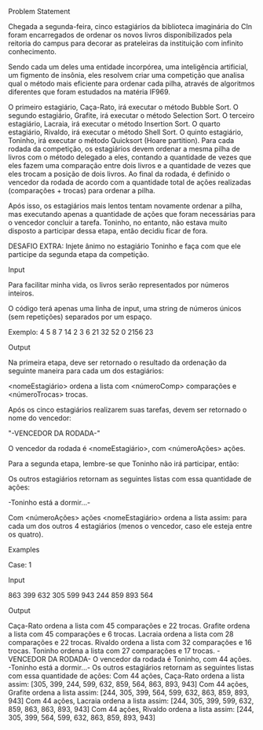 Problem Statement

Chegada a segunda-feira, cinco estagiários da biblioteca imaginária do CIn foram encarregados de ordenar os novos livros disponibilizados pela reitoria do campus para decorar as prateleiras da instituição com infinito conhecimento.

Sendo cada um deles uma entidade incorpórea, uma inteligência artificial, um figmento de insônia, eles resolvem criar uma competição que analisa qual o método mais eficiente para ordenar cada pilha, através de algoritmos diferentes que foram estudados na matéria IF969.

O primeiro estagiário, Caça-Rato, irá executar o método Bubble Sort.
O segundo estagiário, Grafite, irá executar o método Selection Sort.
O terceiro estagiário, Lacraia, irá executar o método Insertion Sort.
O quarto estagiário, Rivaldo, irá executar o método Shell Sort.
O quinto estagiário, Toninho, irá executar o método Quicksort (Hoare partition).
Para cada rodada da competição, os estagiários devem ordenar a mesma pilha de livros com o método delegado a eles, contando a quantidade de vezes que eles fazem uma comparação entre dois livros e a quantidade de vezes que eles trocam a posição de dois livros. Ao final da rodada, é definido o vencedor da rodada de acordo com a quantidade total de ações realizadas (comparações + trocas) para ordenar a pilha.

Após isso, os estagiários mais lentos tentam novamente ordenar a pilha, mas executando apenas a quantidade de ações que foram necessárias para o vencedor concluir a tarefa. Toninho, no entanto, não estava muito disposto a participar dessa etapa, então decidiu ficar de fora.

DESAFIO EXTRA: Injete ânimo no estagiário Toninho e faça com que ele participe da segunda etapa da competição.

Input

Para facilitar minha vida, os livros serão representados por números inteiros.

O código terá apenas uma linha de input, uma string de números únicos (sem repetições) separados por um espaço.

Exemplo: 4 5 8 7 14 2 3 6 21 32 52 0 2156 23

Output

Na primeira etapa, deve ser retornado o resultado da ordenação da seguinte maneira para cada um dos estagiários:

<nomeEstagiário> ordena a lista com <númeroComp> comparações e <númeroTrocas> trocas.

Após os cinco estagiários realizarem suas tarefas, devem ser retornado o nome do vencedor:

"-VENCEDOR DA RODADA-"

O vencedor da rodada é <nomeEstagiário>, com <númeroAções> ações.

Para a segunda etapa, lembre-se que Toninho não irá participar, então:

Os outros estagiários retornam as seguintes listas com essa quantidade de ações:

-Toninho está a dormir...-

Com <númeroAções> ações <nomeEstagiário> ordena a lista assim: <listaInterrompida> para cada um dos outros 4 estagiários (menos o vencedor, caso ele esteja entre os quatro).

Examples

Case: 1

Input

863 399 632 305 599 943 244 859 893 564

Output

Caça-Rato ordena a lista com 45 comparações e 22 trocas.
Grafite ordena a lista com 45 comparações e 6 trocas.
Lacraia ordena a lista com 28 comparações e 22 trocas.
Rivaldo ordena a lista com 32 comparações e 16 trocas.
Toninho ordena a lista com 27 comparações e 17 trocas.
-VENCEDOR DA RODADA-
O vencedor da rodada é Toninho, com 44 ações.
-Toninho está a dormir...-
Os outros estagiários retornam as seguintes listas com essa quantidade de ações:
Com 44 ações, Caça-Rato ordena a lista assim: [305, 399, 244, 599, 632, 859, 564, 863, 893, 943]
Com 44 ações, Grafite ordena a lista assim: [244, 305, 399, 564, 599, 632, 863, 859, 893, 943]
Com 44 ações, Lacraia ordena a lista assim: [244, 305, 399, 599, 632, 859, 863, 863, 893, 943]
Com 44 ações, Rivaldo ordena a lista assim: [244, 305, 399, 564, 599, 632, 863, 859, 893, 943]
